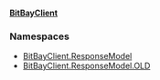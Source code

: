 #### [BitBayClient](./index.md 'index')
### Namespaces
- [BitBayClient.ResponseModel](./BitBayClient-ResponseModel.md 'BitBayClient.ResponseModel')
- [BitBayClient.ResponseModel.OLD](./BitBayClient-ResponseModel-OLD.md 'BitBayClient.ResponseModel.OLD')
